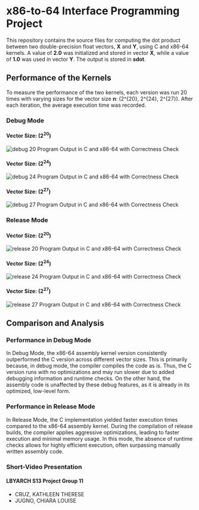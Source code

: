 # x86-to-64 Interface Programming Project

This repository contains the source files for computing the dot product between two double-precision float vectors, **X** and **Y**, using C and x86-64 kernels. A value of **2.0** was initialized and stored in vector **X**, while a value of **1.0** was used in vector **Y**. The output is stored in **sdot**.

## Performance of the Kernels
To measure the performance of the two kernels, each version was run 20 times with varying sizes for the vector size **n**: \(2^{20}, 2^{24}, 2^{27}\). After each iteration, the average execution time was recorded.

### Debug Mode
#### Vector Size: \(2<sup>20</sup>\)
![debug 20](https://github.com/user-attachments/assets/7c204a94-c755-49f5-b46f-122492f86877)
Program Output in C and x86-64 with Correctness Check

#### Vector Size: \(2<sup>24</sup>\)
![debug 24](https://github.com/user-attachments/assets/24d582a0-5a7f-4c74-b381-d47f291cc064)
Program Output in C and x86-64 with Correctness Check

#### Vector Size: \(2<sup>27</sup>\)
![debug 27](https://github.com/user-attachments/assets/1f5d547d-f823-497e-8acd-7d3759d4196d)
Program Output in C and x86-64 with Correctness Check

### Release Mode
#### Vector Size: \(2<sup>20</sup>\)
![release 20](https://github.com/user-attachments/assets/7b964e13-23a8-429f-8afc-88b6fda4a771)
Program Output in C and x86-64 with Correctness Check

#### Vector Size: \(2<sup>24</sup>\)
![release 24](https://github.com/user-attachments/assets/cb732c17-56d3-4dad-9fd2-46683a86dd14)
Program Output in C and x86-64 with Correctness Check

#### Vector Size: \(2<sup>27</sup>\)
![release 27](https://github.com/user-attachments/assets/8d04c509-514c-4efd-8e0c-c79789349aca)
Program Output in C and x86-64 with Correctness Check

## Comparison and Analysis
### Performance in Debug Mode
In Debug Mode, the x86-64 assembly kernel version consistently outperformed the C version across different vector sizes. This is primarily because, in debug mode, the compiler compiles the code as is. Thus, the C version runs with no optimizations and may run slower due to added debugging information and runtime checks. On the other hand, the assembly code is unaffected by these debug features, as it is already in its optimized, low-level form.

### Performance in Release Mode
In Release Mode, the C implementation yielded faster execution times compared to the x86-64 assembly kernel. During the compilation of release builds, the compiler applies aggressive optimizations, leading to faster execution and minimal memory usage. In this mode, the absence of runtime checks allows for highly efficient execution, often surpassing manually written assembly code.

### Short-Video Presentation

#### LBYARCH S13 Project Group 11
* CRUZ, KATHLEEN THERESE
* JUGNO, CHIARA LOUISE
